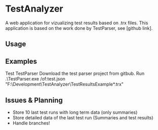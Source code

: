 # TestAnalyzer
A web application for vizualizing test results based on .trx files. This application is based on the 
work done by TestParser, see [github link].

## Usage




## Examples

Test TestParser
Download the test parser project from gitbub. Run
.\TestParser.exe /of:test.json "F:\Development\TestAnalyzer\TestResultsExample\*.trx"

## Issues & Planning

- Store 10 last test runs with long term data (only summaries)
- Store detailed data of the last test run (Summaries and test results)
- Handle branches!

